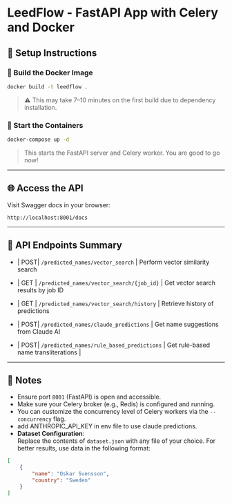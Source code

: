 # LeedFlow - FastAPI App with Celery and Docker

## 🚀 Setup Instructions

### 🔧 Build the Docker Image

```bash
docker build -t leedflow .
```

> ⚠️ This may take 7–10 minutes on the first build due to dependency installation.

### 🐳 Start the Containers

```bash
docker-compose up -d
```

> This starts the FastAPI server and Celery worker. You are good to go now!

---

## 🌐 Access the API

Visit Swagger docs in your browser:

```
http://localhost:8001/docs
```

---

## 🧠 API Endpoints Summary

-   | POST| `/predicted_names/vector_search` | Perform vector similarity search

-   | GET | `/predicted_names/vector_search/{job_id}` | Get vector search results by job ID

-   | GET | `/predicted_names/vector_search/history` | Retrieve history of predictions

-   | POST| `/predicted_names/claude_predictions` | Get name suggestions from Claude AI

-   | POST| `/predicted_names/rule_based_predictions` | Get rule-based name transliterations |

---

## 📝 Notes

-   Ensure port `8001` (FastAPI) is open and accessible.
-   Make sure your Celery broker (e.g., Redis) is configured and running.
-   You can customize the concurrency level of Celery workers via the `--concurrency` flag.
-   add ANTHROPIC_API_KEY in env file to use claude predictions.
-   **Dataset Configuration**:  
    Replace the contents of `dataset.json` with any file of your choice. For better results, use data in the following format:

```json
[
    {
        "name": "Oskar Svensson",
        "country": "Sweden"
    }
]
```

```

```
